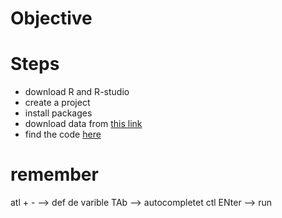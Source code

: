 # Objective

# Steps
- download R and R-studio 
- create a project 
- install packages
- download data from [this link](https://acloud.zaclys.com/index.php/s/ZyXcsF2AgGmMKaJ)
- find the code [here](data/heetch_casablanca.html)

# remember
atl + - --> def de varible
TAb --> autocompletet
ctl ENter --> run
